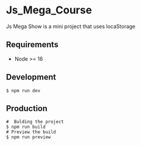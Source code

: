 # Js_Mega_Course

 Js Mega Show is a mini project that uses locaStorage

 ## Requirements
 
 - Node >= 16

## Development

```shell
$ npm run dev
```

## Production

 ```shell
#  Bulding the project
$ npm run build
# Preview the build
$ npm run preview 
 ```